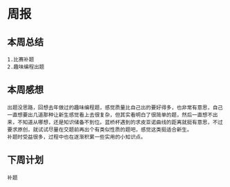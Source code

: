 # 周报

## 本周总结
    1.比赛补题
    2.趣味编程出题
## 本周感想
    出题没思路，回想去年做过的趣味编程题，感觉质量比自己出的要好得多，也非常有意思，自己一直想要出几道那种让新生感觉看上去很复杂，但其实看明白了很简单的题，然后一直想不出来，不知道从哪想，还是知识储备不到位。蓝桥杯遇到的求皮亚诺曲线的距离就挺有意思，不过要求原创，就试试尽量在交题前再出个有类似性质的题吧，感觉这类挺适合新生。
    补题时受益很多，过程中也在逐渐积累一些实用的小知识点。
## 下周计划
    补题